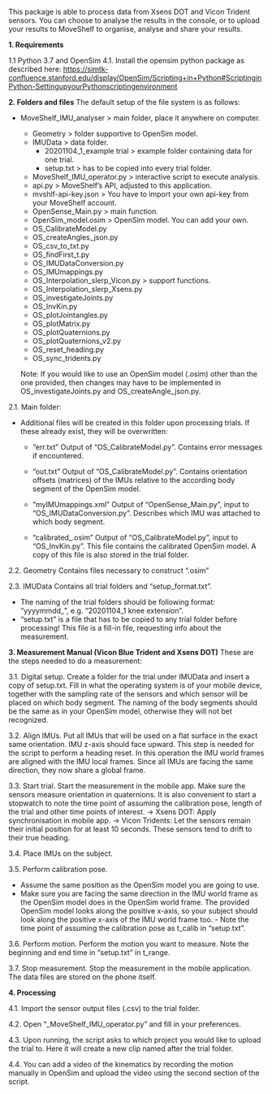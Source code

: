 This package is able to process data from Xsens DOT and Vicon Trident sensors. You can choose to analyse the results in the console, or to upload your results to MoveShelf to organise, analyse and share your results. 


**1.	Requirements**

1.1	Python 3.7 and OpenSim 4.1. Install the opensim python package as described here: https://simtk-confluence.stanford.edu/display/OpenSim/Scripting+in+Python#ScriptinginPython-SettingupyourPythonscriptingenvironment 

**2.	Folders and files**
The default setup of the file system is as follows:

- MoveShelf_IMU_analyser	> main folder, place it anywhere on computer.
	- Geometry				                > folder supportive to OpenSim model.
	- IMUData				                > data folder.
		- 20201104_1_example trial	    > example folder containing data for one trial.
		- setup.txt			              > has to be copied into every trial folder. 
	- MoveShelf_IMU_operator.py	    > interactive script to execute analysis.
	- api.py				                  > MoveShelf’s API, adjusted to this application.
	- mvshlf-api-key.json	              > You have to import your own api-key from your MoveShelf account.
	- OpenSense_Main.py			        > main function.		
	- OpenSim_model.osim		          > OpenSim model. You can add your own.
	- OS_CalibrateModel.py 
	- OS_createAngles_json.py
	- OS_csv_to_txt.py
	- OS_findFirst_t.py
	- OS_IMUDataConversion.py
	- OS_IMUmappings.py
	- OS_Interpolation_slerp_Vicon.py	  > support functions.
	- OS_Interpolation_slerp_Xsens.py
	- OS_investigateJoints.py
	- OS_InvKin.py
	- OS_plotJointangles.py
	- OS_plotMatrix.py
	- OS_plotQuaternions.py
	- OS_plotQuaternions_v2.py
	- OS_reset_heading.py
	- OS_sync_tridents.py

	Note: If you would like to use an OpenSim model (.osim) other than the one provided, then changes may have to be implemented in OS_investigateJoints.py and 	OS_createAngle_json.py.


2.1.	Main folder:
- Additional files will be created in this folder upon processing trials. If these already exist, they will be overwritten:
	- “err.txt” 
  Output of “OS_CalibrateModel.py”. Contains error messages if encountered.

  - “out.txt”
  Output of “OS_CalibrateModel.py”. Contains orientation offsets (matrices) of the IMUs relative to the according body segment of the OpenSim model.

  - “myIMUmappings.xml”
  Output of “OpenSense_Main.py”, input to “OS_IMUDataConversion.py”. Describes which IMU was attached to which body segment.

  - “calibrated_<OpenSim model>.osim”
  Output of “OS_CalibrateModel.py”, input to “OS_InvKin.py”. This file contains the calibrated OpenSim model. A copy of this file is also stored in the trial folder.
	
2.2.	Geometry
Contains files necessary to construct “<OpenSim model>.osim”

2.3.	IMUData
Contains all trial folders and “setup_format.txt”. 
- The naming of the trial folders should be following format: “yyyymmdd_<trial number><optional description>”, e.g. “20201104_1 knee extension”.
- “setup.txt” is a file that has to be copied to any trial folder before processing! This file is a fill-in file, requesting info about the measurement.


**3.	Measurement Manual (Vicon Blue Trident and Xsens DOT)**
These are the steps needed to do a measurement:

3.1.	Digital setup.
Create a folder for the trial under IMUData and insert a copy of setup.txt. Fill in what the operating system is of your mobile device, together with the sampling rate of the sensors and which sensor will be placed on which body segment. The naming of the body segments should be the same as in your OpenSim model, otherwise they will not bet recognized.

3.2.	Align IMUs.
Put all IMUs that will be used on a flat surface in the exact same orientation. IMU z-axis should face upward. This step is needed for the script to perform a heading reset. In this operation the IMU world frames are aligned with the IMU local frames. Since all IMUs are facing the same direction, they now share a global frame.

3.3.	Start trial.
Start the measurement in the mobile app. Make sure the sensors measure orientation in quaternions. It is also convenient to start a stopwatch to note the time point of assuming the calibration pose, length of the trial and other time points of interest. 
-> Xsens DOT: Apply synchronisation in mobile app.
-> Vicon Tridents: Let the sensors remain their initial position for at least 10 seconds. These sensors tend to drift to their true heading.

3.4.	Place IMUs on the subject.

3.5.	Perform calibration pose.
- Assume the same position as the OpenSim model you are going to use.
- Make sure you are facing the same direction in the IMU world frame as the OpenSim model does in the OpenSim world frame. 
The provided OpenSim model looks along the positive x-axis, so your subject should look along the positive x-axis of the IMU world frame too.
	  -  Note the time point of assuming the calibration pose as t_calib in “setup.txt”.

3.6.	Perform motion.
Perform the motion you want to measure. Note the beginning and end time in “setup.txt” in t_range. 

3.7.	Stop measurement.
Stop the measurement in the mobile application. The data files are stored on the phone itself.

**4.	Processing**

4.1.	Import the sensor output files (.csv) to the trial folder.

4.2.	Open “_MoveShelf_IMU_operator.py” and fill in your preferences.

4.3.	Upon running, the script asks to which project you would like to upload the trial to. Here it will create a new clip named after the trial folder.

4.4.	You can add a video of the kinematics by recording the motion manually in OpenSim and upload the video using the second section of the script. 


